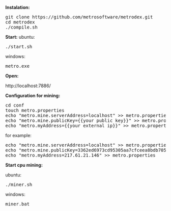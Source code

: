 **Instalation:**
<pre>
git clone https://github.com/metrosoftware/metrodex.git
cd metrodex
./compile.sh
</pre>

**Start:**
ubuntu:
<pre>
./start.sh
</pre>
windows:
<pre>
metro.exe
</pre>

**Open:**

http://localhost:7886/


**Configuration for mining:** 

<pre>
cd conf
touch metro.properties
echo "metro.mine.serverAddress=localhost" >> metro.properties
echo "metro.mine.publicKey={{your public key}}" >> metro.properties
echo "metro.myAddress={{your external ip}}" >> metro.properties
</pre>

for example:

<pre>
echo "metro.mine.serverAddress=localhost" >> metro.properties
echo "metro.mine.publicKey=3362ed6973cd95305aa7cfceea8bdb7050c67975bc3071fe24a2529c9af2ec58" >> metro.properties
echo "metro.myAddress=217.61.21.146" >> metro.properties
</pre>

**Start cpu mining:**

ubuntu:
<pre>
./miner.sh
</pre>

windows:
<pre>
miner.bat
</pre>
